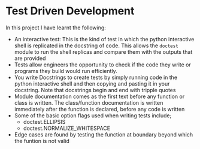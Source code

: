 # Test Driven Development

In this project I have learnt the following:
* An interactive test: This is the kind of test in which the python interactive shell is replicated in the docstring of code. This allows the `doctest` module to run the shell replicas and compare them with the outputs that are provided
* Tests allow engineers the opportunity to check if the code they write or programs they build would run efficiently.
* You write Docstrings to create tests by simply running code in the python interactive shell and then copying and pasting it in your docstring. Note that docstrings begin and end with tripple quotes
* Module documentation comes as the first text before any function or class is written. The class/function documentation is written immediately after the function is declared, before any code is written
* Some of the basic option flags used when writing tests include;
  * doctest.ELLIPSIS
  * doctest.NORMALIZE_WHITESPACE
* Edge cases are found by testing the function at boundary beyond which the funtion is  not valid